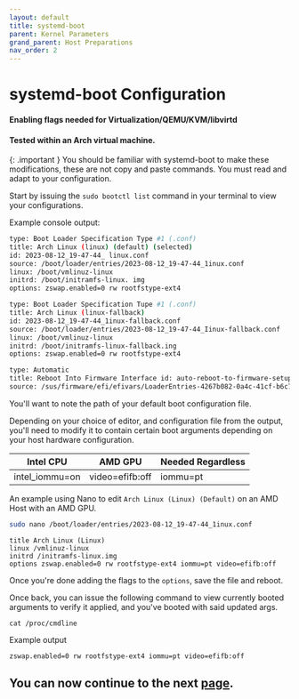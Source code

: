 ```yaml
---
layout: default
title: systemd-boot
parent: Kernel Parameters
grand_parent: Host Preparations
nav_order: 2
---
```


# systemd-boot Configuration
#### Enabling flags needed for Virtualization/QEMU/KVM/libvirtd
#### Tested within an Arch virtual machine.

{: .important }
You should be familiar with systemd-boot to make these modifications, these are not copy and paste commands. You must read and adapt to your configuration.

Start by issuing the ``sudo bootctl list`` command in your terminal to view your configurations.

Example console output:

```bash
type: Boot Loader Specification Type #1 (.conf)
title: Arch Linux (linux) (default) (selected)
id: 2023-08-12_19-47-44_ linux.conf 
source: /boot/loader/entries/2023-08-12_19-47-44_1inux.conf
linux: /boot/vmlinuz-linux
initrd: /boot/initramfs-linux. img
options: zswap.enabled=0 rw rootfstype-ext4

type: Boot Loader Specification Tupe #1 (.conf)
title: Arch Linux (linux-fallback)
id: 2023-08-12_19-47-44_1inux-fallback.conf
source: /boot/loader/entries/2023-08-12_19-47-44_Iinux-fallback.conf
linux: /boot/vmlinuz-linux
initrd: /boot/initramfs-linux-fallback.ing
options: zswap.enabled=0 rw rootfstype-ext4

type: Automatic
title: Reboot Into Firmware Interface id: auto-reboot-to-firmware-setup
source: /sus/firmware/efi/efivars/LoaderEntries-4267b082-0a4c-41cf-b6c7-440b29668c4f
```

You'll want to note the path of your default boot configuration file.

Depending on your choice of editor, and configuration file from the output, you'll need to modify it to contain certain boot arguments depending on your host hardware configuration.

| Intel CPU | AMD GPU | Needed Regardless |
| ----- | ----- | ----- |
| intel_iommu=on | video=efifb:off | iommu=pt | 

An example using Nano to edit ``Arch Linux (Linux) (Default)`` on an AMD Host with an AMD GPU.

```bash
sudo nano /boot/loader/entries/2023-08-12_19-47-44_1inux.conf
```

```
title Arch Linux (Linux)
linux /vmlinuz-linux
initrd /initramfs-linux.img
options zswap.enabled=0 rw rootfstype-ext4 iommu=pt video=efifb:off
```
Once you're done adding the flags to the ``options``, save the file and reboot.

Once back, you can issue the following command to view currently booted arguments to verify it applied, and you've booted with said updated args.

```
cat /proc/cmdline
```

Example output

```
zswap.enabled=0 rw rootfstype-ext4 iommu=pt video=efifb:off
```

## You can now continue to the next <a href="../03-PackageInstall">page</a>.
